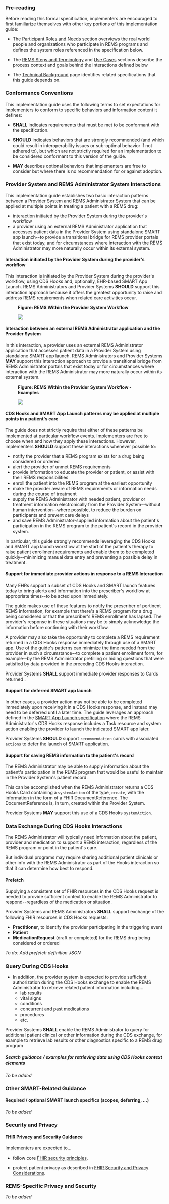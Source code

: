 ### Pre-reading
Before reading this formal specification, implementers are encouraged to first familiarize themselves with other key portions of this implementation guide:

* The [Participant Roles and Needs](roles.html) section overviews the real world people and organizations who participate in REMS programs and defines the system roles referenced in the specification below.

* The [REMS Steps and Terminology](process.html) and [Use Cases](use-cases.html) sections describe the process context and goals behind the interactions defined below

* The [Technical Background](technical-background.html) page identifies related specifications that this guide depends on. 


### Conformance Conventions
This implementation guide uses the following terms to set expectations for implementers to conform to specific behaviors and information content it defines:

* **SHALL** indicates requirements that must be met to be conformant with the specification.

* **SHOULD** indicates behaviors that are strongly recommended (and which could result in interoperability issues or sub-optimal behavior if not adhered to), but which are not strictly required for an implementation to be considered conformant to this version of the guide.

* **MAY** describes optional behaviors that implementers are free to consider but where there is no recommendation for or against adoption.

<p></p>

### Provider System and REMS Administrator System Interactions

This implementation guide establishes two basic interaction patterns between a Provider System and REMS Administrator System that can be applied at multiple points in treating a patient with a REMS drug:
- interaction initiated by the Provider System during the provider's workflow
- a provider using an external REMS Administrator application that accesses patient data in the Provider System using standalone SMART app launch--to provide a transitional bridge for REMS provider portals that exist today, and for circumstances where interaction with the REMS Administrator may more naturally occur within its external system.

#### Interaction initiated by the Provider System during the provider's workflow
This interaction is initiated by the Provider System during the provider's workflow, using CDS Hooks and, optionally, EHR-based SMART App Launch. REMS Administrators and Provider Systems **SHOULD** support this interaction approach because it offers the greatest opportunity to raise and address REMS requirements when related care activities occur.

<p></p>

<div>
<figure class="figure">
<figcaption class="figure-caption"><strong>Figure: REMS Within the Provider System Workflow</strong></figcaption>
  <p>
  <img src="ehr-launch-sequence.png" style="float:none">  
  </p>
</figure>
</div>
<p></p>

<p></p>

#### Interaction between an external REMS Administrator application and the Provider System
In this interaction, a provider uses an external REMS Administrator application that accesses patient data in a Provider System using standalone SMART app launch. REMS Administrators and Provider Systems **MAY** support this interaction approach to provide a transitional bridge from REMS Administrator portals that exist today or for circumstances where interaction with the REMS Administrator may more naturally occur within its external system. 

<p></p>

<div>
<figure class="figure">
<figcaption class="figure-caption"><strong>Figure: REMS Within the Provider System Workflow - Examples</strong></figcaption>
  <p>
  <img src="standalone-launch-sequence.png" style="float:none">  
  </p>
</figure>
</div>
<p></p>

<p></p>

#### CDS Hooks and SMART App Launch patterns may be applied at multiple points in a patient's care

The guide does not strictly require that either of these patterns be implemented at particular workflow events. Implementers are free to choose when and how they apply these interactions. However, implementers **SHOULD** support these interactions whenever possible to:

- notify the provider that a REMS program exists for a drug being considered or ordered
- alert the provider of unmet REMS requirements 
- provide information to educate the provider or patient, or assist with their REMS responsibilities 
- enroll the patient into the REMS program at the earliest opportunity
- make the provider aware of REMS requirements or information needs during the course of treatment
- supply the REMS Administrator with needed patient, provider or treatment information electronically from the Provider System--without human intervention--where possible, to reduce the burden on participants and prevent care delays
- and save REMS Administrator-supplied information about the patient's participation in the REMS program to the patient's record in the provider system.

In particular, this guide strongly recommends leveraging the CDS Hooks and SMART app launch workflow at the start of the patient's therapy to raise patient enrollment requirements and enable them to be completed quickly--minimizing manual data entry and preventing a possible delay in treatment. 

<p></p>

#### Support for immediate provider actions in response to a REMS Interaction

Many EHRs support a subset of CDS Hooks and SMART launch features today to bring alerts and information into the prescriber's workflow at appropriate times--to be acted upon immediately. 

The guide makes use of these features to notify the prescriber of pertinent REMS information, for example that there's a REMS program for a drug being considered or that the prescriber's REMS enrollment has lapsed. The provider's response in these situations may be to simply acknowledge the information before continuing with their workflow.

A provider may also take the opportunity to complete a REMS requirement returned in a CDS Hooks response immediately through use of a SMART app. Use of the guide's patterns can minimize the time needed from the provider in such a circumstance--to complete a patient enrollment form, for example--by the REMS Administrator prefilling or hiding questions that were satisfied by data provided in the preceding CDS Hooks interaction. 

Provider Systems **SHALL** support immediate provider responses to Cards returned .

<p></p>

#### Support for deferred SMART app launch

In other cases, a provider action may not be able to be completed immediately upon receiving it in a CDS Hooks response, and instead may need to be deferred until a later time. The guide leverages an approach defined in the [SMART App Launch specification](https://hl7.org/fhir/smart-app-launch/task-launch.html) where the REMS Administrator's CDS Hooks response includes a Task resource and system action enabling the provider to launch the indicated SMART app later.

Provider Systems **SHOULD** support `recommendation` cards with associated `actions` to defer the launch of SMART application.

<p></p>

#### Support for saving REMS information to the patient's record

The REMS Administrator may be able to supply information about the patient's participation in the REMS program that would be useful to maintain in the Provider System's patient record. 

This can be accomplished when the REMS Administrator returns a CDS Hooks Card containing a `systemAction` of the type, `create`, with the information in the form of a FHIR DocumentReference. The DocumentReference is, in turn, created within the Provider System.

Provider Systems **MAY** support this use of a CDS Hooks `systemAction`.

<p></p>

### Data Exchange During CDS Hooks Interactions
<p></p>

The REMS Administrator will typically need information about the patient, provider and medication to support a REMS interaction, regardless of the REMS program or point in the patient's care.

But individual programs may require sharing additional patient clinicals or other info with the REMS Administrator as part of the Hooks interaction so that it can determine how best to respond.

<p></p>

#### Prefetch

Supplying a consistent set of FHIR resources in the CDS Hooks request is needed to provide sufficient context to enable the REMS Administrator to respond--regardless of the medication or situation.

Provider Systems and REMS Administrators **SHALL** support exchange of the following FHIR resources in CDS Hooks requests:
  - **Practitioner**, to identify the provider participating in the triggering event
  - **Patient** 
  - **MedicationRequest** (draft or completed) for the REMS drug being considered or ordered

_To do: Add prefetch definition JSON_

<p></p>

### Query During CDS Hooks
- In addition, the provider system is expected to provide sufficient authorization during the CDS Hooks exchange to enable the REMS Administrator to retrieve related patient information including...
  - lab results
  - vital signs
  - conditions
  - concurrent and past medications
  - procedures
  - etc. 

Provider Systems **SHALL** enable the REMS Administrator to query for additional patient clinical or other information during the CDS exchange, for example to retrieve lab results or other diagnostics specific to a REMS drug program

<p></p>

##### Search guidance / examples for retrieving data using CDS Hooks context elements

_To be added_  

<p></p>

### Other SMART-Related Guidance
#### Required / optional SMART launch specifics (scopes, deferring, ...)

_To be added_
 
<p></p>
  
### Security and Privacy

#### FHIR Privacy and Security Guidance
Implementers are expected to...
- follow core [FHIR security principles](https://www.hl7.org/fhir/security.html).
 
- protect patient privacy as described in [FHIR Security and Privacy Considerations](https://www.hl7.org/fhir/secpriv-module.html).

<p></p>
  
### REMS-Specific Privacy and Security

_To be added_

<p></p>
<p></p>


